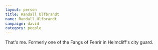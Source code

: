 ```yaml
---
layout: person
title: Randall Ulfbrandt
name: Randall Ulfbrandt
campaign: david
category: people
---
```


That's me. Formerly one of the Fangs of Fenrir in Helmcliff's city guard.